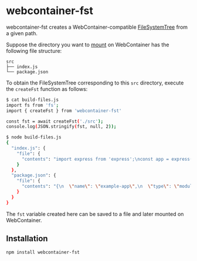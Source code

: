 # webcontainer-fst

webcontainer-fst creates a WebContainer-compatible [FileSystemTree](https://webcontainers.io/api#filesystemtree) from a given path.

Suppose the directory you want to [mount](https://webcontainers.io/api#%E2%96%B8-mount) on WebContainer has the following file structure:

```
src
├── index.js
└── package.json
```

To obtain the FileSystemTree corresponding to this `src` directory, execute the `createFst` function as follows:

```sh
$ cat build-files.js 
import fs from 'fs';
import { createFst } from 'webcontainer-fst'

const fst = await createFst('./src');
console.log(JSON.stringify(fst, null, 2));

$ node build-files.js 
{
  "index.js": {
    "file": {
      "contents": "import express from 'express';\nconst app = express();\nconst port = 3111;\n\napp.get('/', (req, res) => {\n  res.send('Welcome to a WebContainers app! 🥳');\n});\n\napp.listen(port, () => {\n  console.log(`App is live at http://localhost:${port}`);\n});"
    }
  },
  "package.json": {
    "file": {
      "contents": "{\n  \"name\": \"example-app\",\n  \"type\": \"module\",\n  \"dependencies\": {\n    \"express\": \"latest\",\n    \"nodemon\": \"latest\"\n  },\n  \"scripts\": {\n    \"start\": \"nodemon index.js\"\n  }\n}"
    }
  }
}
```

The `fst` variable created here can be saved to a file and later mounted on WebContainer.

## Installation

```sh
npm install webcontainer-fst
```
